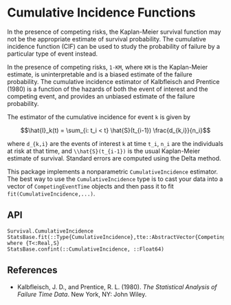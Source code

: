 # Cumulative Incidence Functions

In the presence of competing risks, the Kaplan-Meier survival function may not be the appropriate estimate of survival probability. The cumulative incidence function (CIF) can be used to study the probability of failure by a particular type of event instead. 

In the presence of competing risks, `1-KM`, where `KM` is the Kaplan-Meier estimate,
is uninterpretable and is a biased estimate of the failure probability. The
cumulative incidence estimator of Kalbfleisch and Prentice (1980) is a function
of the hazards of both the event of interest and the competing event, and provides
an unbiased estimate of the failure probability.

The estimator of the cumulative incidence for event ``k`` is given by
```math
\hat{I}_k(t) = \sum_{i: t_i < t} \hat{S}(t_{i-1}) \frac{d_{k,i}}{n_i}
```
where ``d_{k,i}`` are the events of interest ``k`` at time ``t_i``,
``n_i`` are the individuals at risk at that time,
and ``\\hat{S}(t_{i-1})`` is the usual Kaplan-Meier estimate of survival. Standard errors are computed using the Delta method.

This package implements a nonparametric `CumulativeIncidence` estimator. The best way to use the `CumulativeIncidence` type is to cast your data into a vector of `CompetingEventTime` objects and then pass it to fit `fit(CumulativeIncidence,...)`.


## API

```@docs
Survival.CumulativeIncidence
StatsBase.fit(::Type{CumulativeIncidence},tte::AbstractVector{CompetingEventTime{T,S}}) where {T<:Real,S}
StatsBase.confint(::CumulativeIncidence, ::Float64)
```

## References

* Kalbfleisch, J. D., and Prentice, R. L. (1980). *The Statistical Analysis of
  Failure Time Data*. New York, NY: John Wiley.